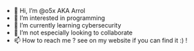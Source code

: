 - 👋 Hi, I’m @o5x AKA Arrol
- 👀 I’m interested in programming
- 🌱 I’m currently learning cybersecurity
- 💞️ I’m not especially looking to collaborate
- 📫 How to reach me ? see on my website if you can find it :) !

